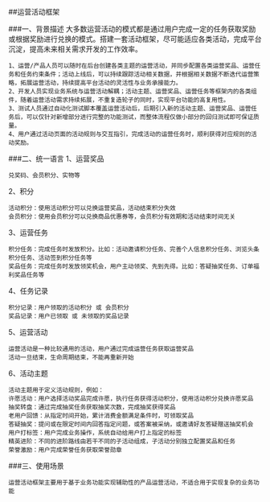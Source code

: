 ##运营活动框架

###一、背景描述
大多数运营活动的模式都是通过用户完成一定的任务获取奖励或根据奖励进行兑换的模式。搭建一套活动框架，尽可能适应各类活动，完成平台沉淀，提高未来相关需求开发的工作效率。
```
1、运营/产品人员可以随时在后台创建各类主题的运营活动，并同步配置各类运营奖品、运营任务和任务约束条件；活动上线后，可以持续跟踪活动相关数据，并根据相关数据不断迭代运营策略，拓展运营活动，持续提高平台活动的灵活性与业务承接能力。
2、开发人员实现业务系统与运营活动解耦；活动主题、运营奖品、运营任务等框架内的各类组件，随着运营活动需求持续拓展，不重复造轮子的同时，实现平台功能的高复用性。
3、测试人员通过自动化测试脚本覆盖运营活动后，后期引入新的活动主题、运营奖品、运营任务后，可以仅针对新增部分进行完整的功能测试，而整体流程仅做小部分的回归测试即可保证质量。
4、用户通过活动页面的活动规则与交互指引，完成活动的运营任务时，顺利获得对应规则的活动奖励。
```
###二、统一语言
1、运营奖品
```
兑奖码、会员积分、实物等
```
2、积分
```
活动积分：使用活动积分可以兑换运营奖品，活动结束积分失效
会员积分：使用会员积分可以兑换商品优惠券等，会员积分有效期和活动结束时间无关
```
3、运营任务
```
积分任务：完成任务时发放积分。比如：活动邀请积分任务、完善个人信息积分任务、浏览头条积分任务、活动签到积分任务等
奖品任务：完成任务时发放领奖机会，用户主动领奖、先到先得。比如：答疑抽奖任务、订单福利奖品任务等
```
4、任务记录
```
积分记录：用户领取的活动积分 或 会员积分
奖品记录：用户已领取 或 未领取的奖品记录
```
5、运营活动
```
运营活动是一种比较通用的活动，用户通过完成运营任务获取运营奖品
活动一旦结束，生命周期结束，不能再重新开始
```
6、活动主题
```
活动主题用于定义活动规则，例如：
许愿活动：用户选择活动奖品完成许愿，执行任务获得活动积分，使用活动积分兑换许愿奖品
抽奖转盘：通过完成抽奖任务获取抽奖次数，完成抽奖获得奖品
老用户回馈：从指定时间开始，累计消费金额满足条件时，可领取奖品
答疑抽奖：提问或在限定时间内回答指定问题，或答案被采纳，或邀请好友答疑赠送抽奖机会
用户打标签：用户完成业务操作，系统自动给用户打上指定的标签
精英进阶：不同的进阶路线由若干不同的子活动组成，子活动分别独立配置奖品和任务
荣誉激励：用户完成荣誉任务获取荣誉勋章
```
###三、使用场景
```
运营活动框架主要用于基于业务功能实现辅助性的产品运营活动，不适合用于实现复杂的业务功能
```